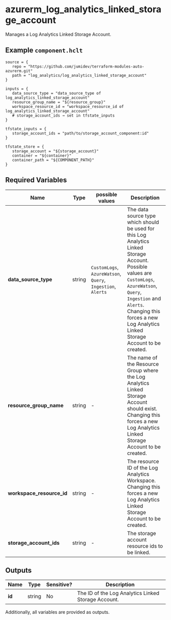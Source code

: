 # azurerm_log_analytics_linked_storage_account

Manages a Log Analytics Linked Storage Account.

## Example `component.hclt`

```hcl
source = {
   repo = "https://github.com/jumidev/terraform-modules-auto-azurerm.git"   
   path = "log_analytics/log_analytics_linked_storage_account"   
}

inputs = {
   data_source_type = "data_source_type of log_analytics_linked_storage_account"   
   resource_group_name = "${resource_group}"   
   workspace_resource_id = "workspace_resource_id of log_analytics_linked_storage_account"   
   # storage_account_ids → set in tfstate_inputs
}

tfstate_inputs = {
   storage_account_ids = "path/to/storage_account_component:id"   
}

tfstate_store = {
   storage_account = "${storage_account}"   
   container = "${container}"   
   container_path = "${COMPONENT_PATH}"   
}

```

## Required Variables

| Name | Type |  possible values |  Description |
| ---- | --------- |  ----------- | ----------- |
| **data_source_type** | string |  `CustomLogs`, `AzureWatson`, `Query`, `Ingestion`, `Alerts`  |  The data source type which should be used for this Log Analytics Linked Storage Account. Possible values are `CustomLogs`, `AzureWatson`, `Query`, `Ingestion` and `Alerts`. Changing this forces a new Log Analytics Linked Storage Account to be created. | 
| **resource_group_name** | string |  -  |  The name of the Resource Group where the Log Analytics Linked Storage Account should exist. Changing this forces a new Log Analytics Linked Storage Account to be created. | 
| **workspace_resource_id** | string |  -  |  The resource ID of the Log Analytics Workspace. Changing this forces a new Log Analytics Linked Storage Account to be created. | 
| **storage_account_ids** | string |  -  |  The storage account resource ids to be linked. | 



## Outputs

| Name | Type | Sensitive? | Description |
| ---- | ---- | --------- | --------- |
| **id** | string | No  | The ID of the Log Analytics Linked Storage Account. | 

Additionally, all variables are provided as outputs.
